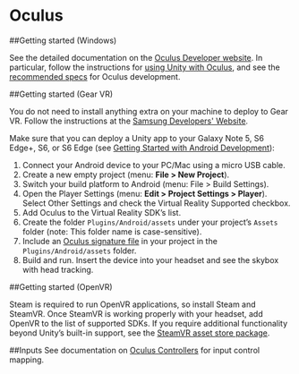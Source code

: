 Oculus
======

<!-- https://trello.com/c/Qw7imxOL -->

##Getting started (Windows)

See the detailed documentation on the [Oculus Developer website](https://developer.oculus.com). In particular, follow the instructions for [using Unity with Oculus](https://developer3.oculus.com/documentation/game-engines/latest/concepts/book-unity/), and see the [recommended specs](https://developer.oculus.com/documentation/game-engines/latest/concepts/unity-req/) for Oculus development.

##Getting started (Gear VR)

You do not need to install anything extra on your machine to deploy to Gear VR. Follow the instructions at the [Samsung Developers' Website](https://resources.samsungdevelopers.com/Gear_VR_and_Gear_360).

Make sure that you can deploy a Unity app to your Galaxy Note 5, S6 Edge+, S6, or S6 Edge (see [Getting Started with Android Development](android-GettingStarted)):

1. Connect your Android device to your PC/Mac using a micro USB cable.
1. Create a new empty project (menu: __File &gt; New Project__).
1. Switch your build platform to Android (menu: File > Build Settings).
1. Open the Player Settings (menu: __Edit &gt; Project Settings &gt; Player__). Select Other Settings and check the Virtual Reality Supported checkbox.
1. Add Oculus to the Virtual Reality SDK’s list.
1. Create the folder ``Plugins/Android/assets`` under your project’s ``Assets`` folder (note: This folder name is case-sensitive).
1. Include an [Oculus signature file](https://developer.oculus.com/osig/) in your project in the ``Plugins/Android/assets`` folder.
1. Build and run. Insert the device into your headset and see the skybox with head tracking.

##Getting started (OpenVR)

Steam is required to run OpenVR applications, so install Steam and SteamVR. Once SteamVR is working properly with your headset, add OpenVR to the list of supported SDKs.  If you require additional functionality beyond Unity’s built-in support, see the [SteamVR asset store package](https://www.assetstore.unity3d.com/en/#!/content/32647).

##Inputs
See documentation on [Oculus Controllers](OculusControllers) for input control mapping. 




